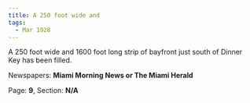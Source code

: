 ```yaml
---  
title: A 250 foot wide and  
tags:  
  - Mar 1928  
---  
```

  
A 250 foot wide and 1600 foot long strip of bayfront just south of Dinner Key has been filled.  
  
Newspapers: **Miami Morning News or The Miami Herald**  
  
Page: **9**, Section: **N/A** 
